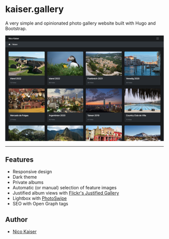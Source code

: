 # kaiser.gallery

A very simple and opinionated photo gallery website built with Hugo and Bootstrap.

![Screenshot](images/screenshot.png)

---

## Features

- Responsive design
- Dark theme
- Private albums
- Automatic (or manual) selection of feature images
- Justified album views with [Flickr's Justified Gallery](https://github.com/nk-o/flickr-justified-gallery)
- Lightbox with [PhotoSwipe](https://photoswipe.com/)
- SEO with Open Graph tags

## Author

- [Nico Kaiser](https://kaiser.me/)
